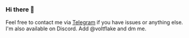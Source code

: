 ### Hi there 👋
Feel free to contact me via [Telegram](https://voltflake.t.me) if you have issues or anything else.  
I'm also available on Discord. Add @voltflake and dm me.
